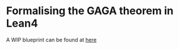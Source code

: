# Formalising the GAGA theorem in Lean4

A WIP blueprint can be found at [here](https://jjaassoonn.github.io/GAGA/blueprint/index.html)
